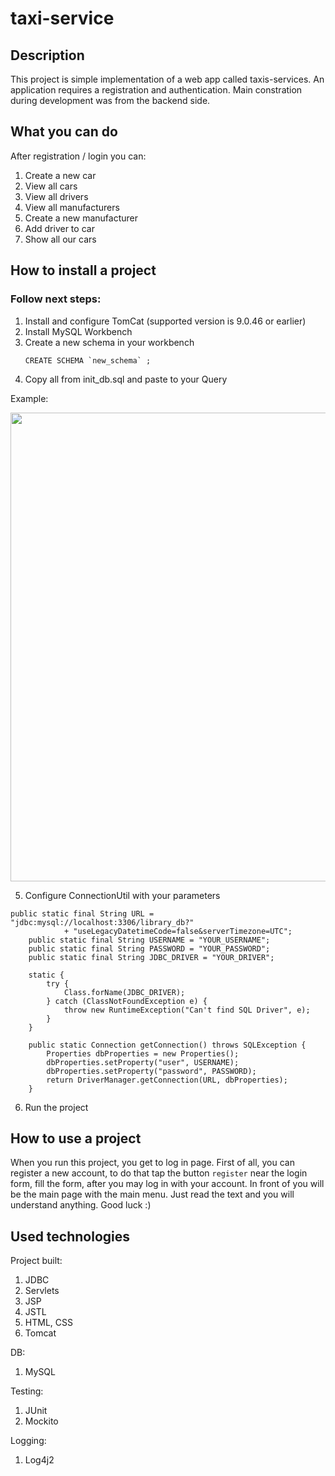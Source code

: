 # taxi-service
## Description
This project is simple implementation of a web app called taxis-services. An application requires a registration and authentication.
Main constration during development was from the backend side.
## What you can do
After registration / login you can: 
1. Create a new car
2. View all cars
3. View all drivers
4. View all manufacturers
5. Create a new manufacturer
6. Add driver to car
7. Show all our cars

## How to install a project
### Follow next steps:
1. Install and configure TomCat (supported version is 9.0.46 or earlier)
2. Install MySQL Workbench
3. Create a new schema in your workbench
   ```
   CREATE SCHEMA `new_schema` ;
   ```
4. Copy all from init_db.sql and paste to your Query

Example:

<img src="http://joxi.net/Dr8Y1B8TMGaazm.jpg" width="750">

5. Configure ConnectionUtil with your parameters
```
public static final String URL = "jdbc:mysql://localhost:3306/library_db?"
            + "useLegacyDatetimeCode=false&serverTimezone=UTC";
    public static final String USERNAME = "YOUR_USERNAME";
    public static final String PASSWORD = "YOUR_PASSWORD";
    public static final String JDBC_DRIVER = "YOUR_DRIVER";

    static {
        try {
            Class.forName(JDBC_DRIVER);
        } catch (ClassNotFoundException e) {
            throw new RuntimeException("Can't find SQL Driver", e);
        }
    }

    public static Connection getConnection() throws SQLException {
        Properties dbProperties = new Properties();
        dbProperties.setProperty("user", USERNAME);
        dbProperties.setProperty("password", PASSWORD);
        return DriverManager.getConnection(URL, dbProperties);
    }
```
6. Run the project
## How to use a project
When you run this project, you get to log in page.
First of all, you can register a new account, to do that tap the button ``` register ``` near the login form, fill the form, after you may log in with your account. In front of you will be the main page with the main menu. Just read the text and you will understand anything.
Good luck :)
## Used technologies
Project built:
1. JDBC
2. Servlets
3. JSP
4. JSTL
5. HTML, CSS
6. Tomcat

DB:
1. MySQL

Testing:
1. JUnit
2. Mockito

Logging:

1. Log4j2
